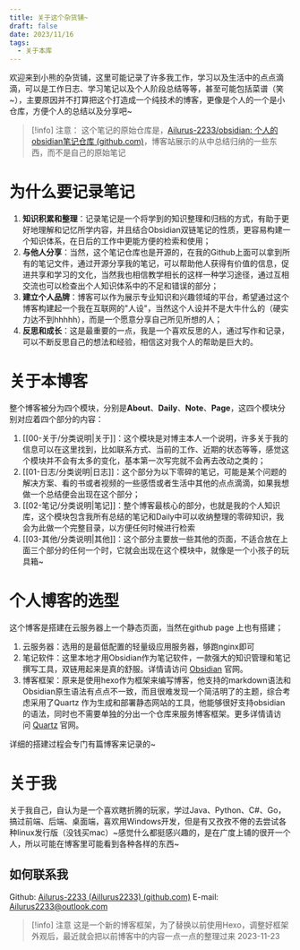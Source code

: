 ```yaml
---
title: 关于这个杂货铺~
draft: false
date: 2023/11/16
tags:
  - 关于本库
---
```


欢迎来到小熊的杂货铺，这里可能记录了许多我工作，学习以及生活中的点点滴滴，可以是工作日志、学习笔记以及个人阶段总结等等，甚至可能包括菜谱（笑~），主要原因并不打算把这个打造成一个纯技术的博客，更像是个人的一个是小仓库，方便个人的总结以及分享吧~

> [!info] 注意：
> 这个笔记的原始仓库是，[Ailurus-2233/obsidian: 个人的obsidian笔记仓库 (github.com)](https://github.com/Ailurus-2233/obsidian)，博客站展示的从中总结归纳的一些东西，而不是自己的原始笔记

# 为什么要记录笔记

1. **知识积累和整理**：记录笔记是一个将学到的知识整理和归档的方式，有助于更好地理解和记忆所学内容，并且结合Obsidian双链笔记的性质，更容易构建一个知识体系，在日后的工作中更能方便的检索和使用；
2. **与他人分享**：当然，这个笔记仓库也是开源的，在我的Github上面可以拿到所有的笔记文件，通过开源分享我的笔记，可以帮助他人获得有价值的信息，促进共享和学习的文化，当然我也相信教学相长的这样一种学习途径，通过互相交流也可以检查出个人知识体系中的不足和错误的部分；
3. **建立个人品牌**：博客可以作为展示专业知识和兴趣领域的平台，希望通过这个博客构建起一个我在互联网的"人设"，当然这个人设并不是大牛什么的（硬实力达不到hhhhh），而是一个愿意分享自己所见所想的人；
4. **反思和成长**：这是最重要的一点，我是一个喜欢反思的人，通过写作和记录，可以不断反思自己的想法和经验，相信这对我个人的帮助是巨大的。

# 关于本博客

整个博客被分为四个模块，分别是**About**、**Daily**、**Note**、**Page**，这四个模块分别对应着四个部分的内容：
1. [[00-关于/分类说明|关于]]：这个模块是对博主本人一个说明，许多关于我的信息可以在这里找到，比如联系方式、当前的工作、近期的状态等等，感觉这个模块并不会有太多的变化，基本第一次写完就不会再去改动之类的；
2. [[01-日志/分类说明|日志]]：这个部分为以下零碎的笔记，可能是某个问题的解决方案、看的书或者视频的一些感悟或者生活中其他的点点滴滴，如果我想做一个总结便会出现在这个部分；
3. [[02-笔记/分类说明|笔记]]：整个博客最核心的部分，也就是我的个人知识库，这个模块包含我所有总结的笔记和Daily中可以收纳整理的零碎知识，我会为此做一个完整目录，以方便任何时候进行检索
4. [[03-其他/分类说明|其他]]：这个部分主要放一些其他的页面，不适合放在上面三个部分的任何一个时，它就会出现在这个模块中，就像是一个小孩子的玩具箱~

# 个人博客的选型

这个博客是搭建在云服务器上一个静态页面，当然在github page 上也有搭建；

1. 云服务器：选用的是最低配置的轻量级应用服务器，够跑nginx即可
2. 笔记软件：这里本地才用Obsidian作为笔记软件，一款强大的知识管理和笔记撰写工具，双链用起来是真的舒服。详情请访问 [Obsidian](https://obsidian.md/) 官网。
3. 博客框架：原来是使用hexo作为框架来编写博客，他支持的markdown语法和Obsidian原生语法有点点不一致，而且很难发现一个简洁明了的主题，综合考虑采用了Quartz 作为生成和部署静态网站的工具，他能够很好支持obsidian的语法，同时也不需要单独的分出一个仓库来服务博客框架。更多详情请访问 [Quartz](https://quartz.jzhao.xyz/) 官网。

详细的搭建过程会专门有篇博客来记录的\~
# 关于我

关于我自己，自认为是一个喜欢瞎折腾的玩家，学过Java、Python、C#、Go，搞过前端、后端、桌面端，喜欢用Windows开发，但是有又孜孜不倦的去尝试各种linux发行版（没钱买mac）\~感觉什么都挺感兴趣的，是在广度上铺的很开一个人，所以可能在博客里可能看到各种各样的东西\~

## 如何联系我

Github: [Ailurus-2233 (Aillurus2233) (github.com)](https://github.com/Ailurus-2233)
E-mail: Ailurus2233@outlook.com


> [!info] 注意
> 这是一个新的博客框架，为了替换以前使用Hexo，调整好框架外观后，最近就会把以前博客中的内容一点一点的整理过来 2023-11-23
